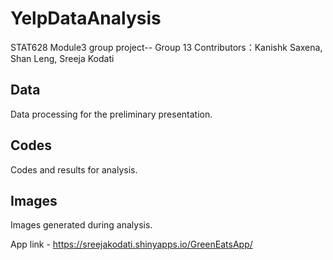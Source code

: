 # YelpDataAnalysis
STAT628 Module3 group project-- Group 13
Contributors：Kanishk Saxena, Shan Leng, Sreeja Kodati

## Data
Data processing for the preliminary presentation.

## Codes
Codes and results for analysis.

## Images
Images generated during analysis.

App link - https://sreejakodati.shinyapps.io/GreenEatsApp/
